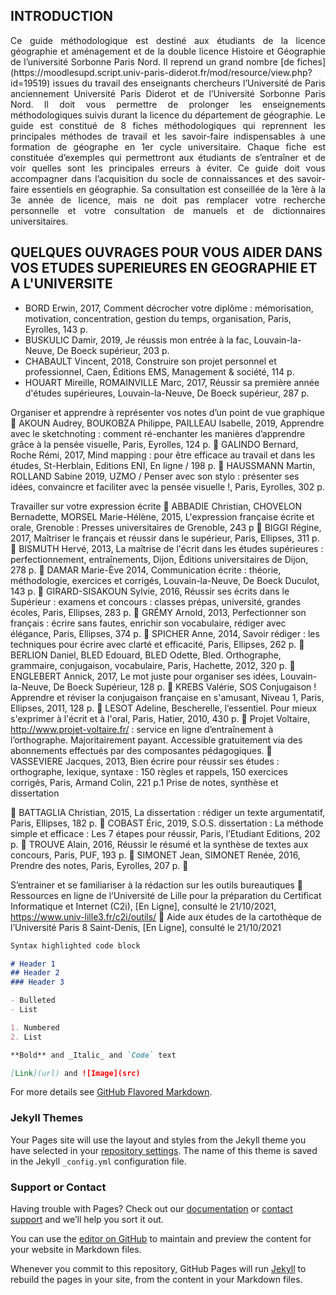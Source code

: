 ## INTRODUCTION 

<span style="text-align: justify; display:block;">
Ce guide méthodologique est destiné aux étudiants de la licence géographie et aménagement et de la double licence Histoire et Géographie de l’université Sorbonne Paris Nord. 
Il reprend un grand nombre [de fiches](https://moodlesupd.script.univ-paris-diderot.fr/mod/resource/view.php?id=19519)
issues du travail des enseignants chercheurs l’Université de Paris anciennement Université Paris Diderot et de l’Université Sorbonne Paris Nord.
Il doit vous permettre de prolonger les enseignements méthodologiques suivis durant la licence du département de géographie. 
Le guide est constitué de 8 fiches méthodologiques qui reprennent les principales méthodes de travail et les savoir-faire indispensables à une formation de géographe en 1er cycle universitaire.<space><space> 
Chaque fiche est constituée d’exemples qui permettront aux étudiants de s’entraîner et de voir quelles sont les principales erreurs à éviter. 
Ce guide doit vous accompagner dans l’acquisition du socle de connaissances et des savoir-faire essentiels en géographie.<space><space>
Sa consultation est conseillée de la 1ère à la 3e année de licence, mais ne doit pas remplacer votre recherche personnelle et votre consultation de manuels et de dictionnaires universitaires. </span>

## QUELQUES OUVRAGES POUR VOUS AIDER DANS VOS ETUDES SUPERIEURES EN GEOGRAPHIE ET A L'UNIVERSITE
- BORD Erwin, 2017, Comment décrocher votre diplôme : mémorisation, motivation, concentration, gestion du temps, organisation, Paris, Eyrolles, 143 p.
-	BUSKULIC Damir, 2019, Je réussis mon entrée à la fac, Louvain-la-Neuve, De Boeck supérieur, 203 p.
-	CHABAULT Vincent, 2018, Construire son projet personnel et professionnel, Caen, Éditions EMS, Management & société, 114 p.
-	HOUART Mireille, ROMAINVILLE Marc, 2017, Réussir sa première année d'études supérieures, Louvain-la-Neuve, De Boeck supérieur, 287 p.

Organiser et apprendre à représenter vos notes d’un point de vue graphique
	AKOUN Audrey, BOUKOBZA Philippe, PAILLEAU Isabelle, 2019, Apprendre avec le sketchnoting : comment ré-enchanter les manières d’apprendre grâce à la pensée visuelle, Paris, Eyrolles, 124 p.
	GALINDO Bernard, Roche Rémi, 2017, Mind mapping : pour être efficace au travail et dans les études, St-Herblain, Editions ENI, En ligne / 198 p.
	HAUSSMANN Martin, ROLLAND Sabine 2019, UZMO / Penser avec son stylo : présenter ses idées, convaincre et faciliter avec la pensée visuelle !, Paris, Eyrolles, 302 p.

Travailler sur votre expression écrite
	ABBADIE Christian, CHOVELON Bernadette, MORSEL Marie-Hélène, 2015, L'expression française écrite et orale, Grenoble : Presses universitaires de Grenoble, 243 p
	BIGGI Régine, 2017, Maîtriser le français et réussir dans le supérieur, Paris, Ellipses, 311 p.
	BISMUTH Hervé, 2013, La maîtrise de l'écrit dans les études supérieures : perfectionnement, entraînements, Dijon, Éditions universitaires de Dijon, 278 p.
	DAMAR Marie-Ève 2014, Communication écrite : théorie, méthodologie, exercices et corrigés, Louvain-la-Neuve, De Boeck Duculot, 143 p.
	GIRARD-SISAKOUN Sylvie, 2016, Réussir ses écrits dans le Supérieur : examens et concours : classes prépas, université, grandes écoles, Paris, Ellipses, 283 p.
	GRÉMY Arnold, 2013, Perfectionner son français : écrire sans fautes, enrichir son vocabulaire, rédiger avec élégance, Paris, Ellipses, 374 p.
	SPICHER Anne, 2014, Savoir rédiger : les techniques pour écrire avec clarté et efficacité, Paris, Ellipses, 262 p.
	BERLION Daniel, BLED Edouard, BLED Odette, Bled. Orthographe, grammaire, conjugaison, vocabulaire, Paris, Hachette, 2012, 320 p.
	ENGLEBERT Annick, 2017, Le mot juste pour organiser ses idées, Louvain-la-Neuve, De Boeck Supérieur, 128 p.
	KREBS Valérie, SOS Conjugaison ! Apprendre et réviser la conjugaison française en s'amusant, Niveau 1, Paris, Ellipses, 2011, 128 p.
	LESOT Adeline, Bescherelle, l’essentiel. Pour mieux s'exprimer à l'écrit et à l'oral, Paris, Hatier, 2010, 430 p.
	Projet Voltaire, http://www.projet-voltaire.fr/ : service en ligne d’entraînement à l’orthographe. Majoritairement payant. Accessible gratuitement via des abonnements effectués par des composantes pédagogiques.
	VASSEVIERE Jacques, 2013, Bien écrire pour réussir ses études : orthographe, lexique, syntaxe : 150 règles et rappels, 150 exercices corrigés, Paris, Armand Colin, 221 p.1
Prise de notes, synthèse et dissertation

	BATTAGLIA Christian, 2015, La dissertation : rédiger un texte argumentatif, Paris, Ellipses, 182 p.
	COBAST Éric, 2019, S.O.S. dissertation : La méthode simple et efficace : Les 7 étapes pour réussir, Paris, l’Etudiant Editions, 202 p.
	TROUVE Alain, 2016, Réussir le résumé et la synthèse de textes aux concours, Paris, PUF, 193 p.
	SIMONET Jean, SIMONET Renée, 2016, Prendre des notes, Paris, Eyrolles, 207 p.
	

S’entrainer et se familiariser à la rédaction sur les outils bureautiques 
	Ressources en ligne de l’Université de Lille pour la préparation du Certificat Informatique et Internet (C2i), [En Ligne], consulté le 21/10/2021, https://www.univ-lille3.fr/c2i/outils/ 
	Aide aux études de la cartothèque de l’Université Paris 8 Saint-Denis, [En Ligne], consulté le 21/10/2021


```markdown
Syntax highlighted code block

# Header 1
## Header 2
### Header 3

- Bulleted
- List

1. Numbered
2. List

**Bold** and _Italic_ and `Code` text

[Link](url) and ![Image](src)
```

For more details see [GitHub Flavored Markdown](https://guides.github.com/features/mastering-markdown/).

### Jekyll Themes

Your Pages site will use the layout and styles from the Jekyll theme you have selected in your [repository settings](https://github.com/jdesbo92/guide-methodologique-licence-de-g-ographie/settings/pages). The name of this theme is saved in the Jekyll `_config.yml` configuration file.

### Support or Contact

Having trouble with Pages? Check out our [documentation](https://docs.github.com/categories/github-pages-basics/) or [contact support](https://support.github.com/contact) and we’ll help you sort it out.

You can use the [editor on GitHub](https://github.com/jdesbo92/guide-methodologique-licence-de-g-ographie/edit/gh-pages/index.md) to maintain and preview the content for your website in Markdown files.

Whenever you commit to this repository, GitHub Pages will run [Jekyll](https://jekyllrb.com/) to rebuild the pages in your site, from the content in your Markdown files.
